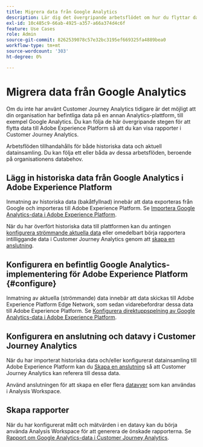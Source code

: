 ```yaml
---
title: Migrera data från Google Analytics
description: Lär dig det övergripande arbetsflödet om hur du flyttar data från Google Analytics till Adobe Experience Platform och visar rapporter i Customer Journey Analytics.
exl-id: 10c485c9-66ab-4925-a357-a66a374d4c6f
feature: Use Cases
role: Admin
source-git-commit: 8262539078c57e32bc3195ef669325fa4889bea0
workflow-type: tm+mt
source-wordcount: '303'
ht-degree: 0%

---
```


# Migrera data från Google Analytics

Om du inte har använt Customer Journey Analytics tidigare är det möjligt att din organisation har befintliga data på en annan Analytics-plattform, till exempel Google Analytics. Du kan följa de här övergripande stegen för att flytta data till Adobe Experience Platform så att du kan visa rapporter i Customer Journey Analytics.

Arbetsflöden tillhandahålls för både historiska data och aktuell datainsamling. Du kan följa ett eller båda av dessa arbetsflöden, beroende på organisationens databehov.

## Lägg in historiska data från Google Analytics i Adobe Experience Platform

Inmatning av historiska data (bakåtfyllnad) innebär att data exporteras från Google och importeras till Adobe Experience Platform. Se [Importera Google Analytics-data i Adobe Experience Platform](backfill.md).

När du har överfört historiska data till plattformen kan du antingen [konfigurera strömmande aktuella data](streaming.md) eller omedelbart börja rapportera intilliggande data i Customer Journey Analytics genom att [skapa en anslutning](/help/connections/create-connection.md).

## Konfigurera en befintlig Google Analytics-implementering för Adobe Experience Platform {#configure}

Inmatning av aktuella (strömmande) data innebär att data skickas till Adobe Experience Platform Edge Network, som sedan vidarebefordrar dessa data till Adobe Experience Platform. Se [Konfigurera direktuppspelning av Google Analytics-data i Adobe Experience Platform](streaming.md).

## Konfigurera en anslutning och datavy i Customer Journey Analytics

När du har importerat historiska data och/eller konfigurerat datainsamling till Adobe Experience Platform kan du [Skapa en anslutning](/help/connections/create-connection.md) så att Customer Journey Analytics kan referera till dessa data.

Använd anslutningen för att skapa en eller flera [datavyer](/help/data-views/create-dataview.md) som kan användas i Analysis Workspace.

## Skapa rapporter

När du har konfigurerat mått och mätvärden i en datavy kan du börja använda Analysis Workspace för att generera de önskade rapporterna. Se [Rapport om Google Analytics-data i Customer Journey Analytics](report.md).
